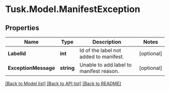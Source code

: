 # Tusk.Model.ManifestException

## Properties

Name | Type | Description | Notes
------------ | ------------- | ------------- | -------------
**LabelId** | **int** | Id of the label not added to manifest. | [optional] 
**ExceptionMessage** | **string** | Unable to add label to manifest reason. | [optional] 

[[Back to Model list]](../README.md#documentation-for-models) [[Back to API list]](../README.md#documentation-for-api-endpoints) [[Back to README]](../README.md)

